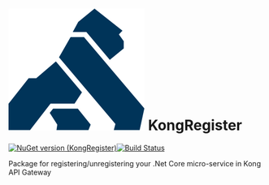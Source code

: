 # ![Logo](resources/KongRegisterLogo.png) KongRegister

[![NuGet version (KongRegister)](https://badge.fury.io/nu/KongRegister.svg)](https://www.nuget.org/packages/KongRegister/)[![Build Status](https://travis-ci.org/renardguill/KongRegister.svg?branch=develop)](https://travis-ci.org/renardguill/KongRegister)

Package for registering/unregistering your .Net Core micro-service in Kong API Gateway
